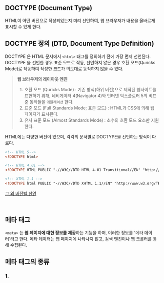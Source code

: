 ## DOCTYPE (Document Type)
HTML이 어떤 버전으로 작성되었는지 미리 선언하여, 웹 브라우저가 내용을 올바르게 표시할 수 있게 한다.

## DOCTYPE 정의 (DTD, Document Type Definition)
DOCTYPE 은 HTML 문서에서 `<html>` 태그를 정의하기 전에 가장 먼저 선언된다.
DOCTYPE 을 선언한 경우 표준 모드로 작동, 선언하지 않은 경우 호환 모드(Quricks Mode)로 작동하여 작성한 코드가 의도대로 동작하지 않을 수 있다.

> **웹 브라우저의 레이아웃 엔진**
> 1. 호환 모드 (Quricks Mode) : 기존 방식(하위 버전)으로 제작된 웹사이트를 표현하기 위해, 네비게이터 4(Navigator 4)와 인터넷 익스플로러 5의 비표준 동작들을 `에뮬레이션` 한다.
> 2. 표준 모드 (Full Standards Mode; 표준 모드) : HTML과 CSS에 의해 웹 페이지가 표시된다.
> 3. 유사 표준 모드 (Almost Standards Mode) : 소수의 호환 모드 요소만 지원한다.

HTML에는 다양한 버전이 있으며, 각각의 문서별로 DOCTYPE을 선언하는 방식이 다르다.

```html
<!-- HTML 5-->
<!DOCTYPE html>

<!-- HTML 4.01 -->
<!DOCTYPE HTML PUBLIC "-//W3C//DTD HTML 4.01 Transitional//EN" "http://www.w3.org/TR/html4/loose.dtd">

<!-- XTML 1.1 -->
<!DOCTYPE html PUBLIC "-//W3C//DTD XHTML 1.1//EN" "http://www.w3.org/TR/xhtml11/DTD/xhtml11.dtd">
```

[그 외 버전별 선언](https://aboooks.tistory.com/40)

<br/>

## 메타 태그
`<meta>` 는 **웹 페이지에 대한 정보를 제공**하는 기능을 하며, 이러한 정보를 '메타 데이터'라고 한다. 
메타 데이터는 웹 페이지에 나타나지 않고, 검색 엔진이나 웹 크롤러를 통해 수집된다.

## 메타 태그의 종류
### 1. <title /> 
웹 페이지의 제목을 나타내는 요소. 크게 세 가지 상황에서 볼 수 있다:
1. 검색 엔진의 결과로 헤드라인에 적용됨.
2. SNS 공유 시 제목으로 적용됨.
3. 웹 브라우저 상단 탭의 제목으로 적용됨.
```html
<title>title example</title>
```

### 2. \<description />
웹 페이지의 요약된 정보를 나타냄. 
SEO를 위해 같은 사이트더라도 페이지별로 다른 제목과 설명을 추가할 것을 권장함.

```html
<meta name="description" content="description example">
```

### 3. 그 외
- keywords: 검색 엔진에 의해 검색되는 단어 지정
- robots: 검색 로봇 제어
- Date: 제작일
- author: 페이지 작성 제작자 이름
- location: 위치
- copyright: 저작권
- charset: 문자 인코딩 방식
- Generator: 제작 도구
- Distribution: 배포자
- Refresh: 새로고침 주기 및 전환

## 메타 태그 설정

```html
<!-- index.html -->
<head>
	<title>title</title>
	<meta
		name="description"
		content="decription contents"
    > <!-- 닫는 태그는 존재하지 않는다. -->
</head>
```
---
**Reference**

[DOCTYPE이란 도대체 무엇인가?](https://m.blog.naver.com/redtaeung/221929431362)

[HTML DOCTYPE 선언](https://velog.io/@sweetpumpkin/HTML-DOCTYPE-%EC%84%A0%EC%96%B8)

[검색 잘 되는 사이트의 필수조건, 메타(meta) 태그란?](https://yozm.wishket.com/magazine/detail/816/)

[메타 태그를 통한 검색엔진 최적화 (SEO)](https://www.daleseo.com/html-meta-tags-for-seo/)
